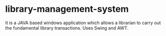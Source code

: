 # library-management-system
It is a JAVA based windows application which allows a librarian to carry out the fundamental library transactions. Uses Swing and AWT.
